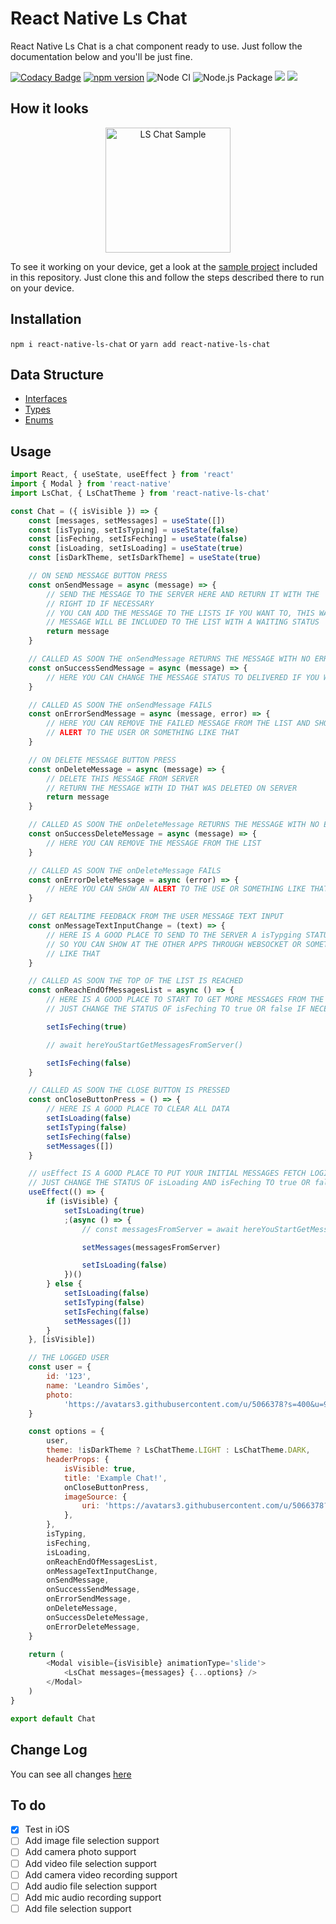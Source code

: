 # React Native Ls Chat

React Native Ls Chat is a chat component ready to use. Just follow the documentation below and you'll be just fine.


[![Codacy Badge](https://app.codacy.com/project/badge/Grade/1414bdedd8a54214b02e8f06a3bdbb8c)](https://www.codacy.com/gh/leandrosimoes/react-native-ls-chat/dashboard?utm_source=github.com&amp;utm_medium=referral&amp;utm_content=leandrosimoes/react-native-ls-chat&amp;utm_campaign=Badge_Grade)
[![npm version](https://badge.fury.io/js/react-native-ls-chat.svg)](https://badge.fury.io/js/react-native-ls-chat)
![Node CI](https://github.com/leandrosimoes/react-native-ls-chat/workflows/Node%20CI/badge.svg)
![Node.js Package](https://github.com/leandrosimoes/react-native-ls-chat/workflows/Node%2Ejs%20Package/badge.svg)
[<img src="https://img.shields.io/badge/slack-@lesimoes/help-blue.svg?logo=slack">](https://lesimoes.slack.com/messages/C0529EQV7FD) 
[<img src="https://img.shields.io/badge/discord-@lesimoes/help-blue.svg?logo=discord">](https://discord.gg/V7ThAXUXyr) 

## How it looks

<p align="center">
    <img src="https://github.com/leandrosimoes/react-native-ls-chat/raw/master/rn-ls-chat-sample.gif" alt="LS Chat Sample" width="200"  />
</p>

To see it working on your device, get a look at the [sample project](https://github.com/leandrosimoes/react-native-ls-chat/tree/main/example) included in this repository. Just clone this and follow the steps described there to run on your device.

## Installation

`npm i react-native-ls-chat` or `yarn add react-native-ls-chat`

## Data Structure

* [Interfaces](https://github.com/leandrosimoes/react-native-ls-chat/tree/master/package/src/interfaces)
* [Types](https://github.com/leandrosimoes/react-native-ls-chat/tree/master/package/src/types)
* [Enums](https://github.com/leandrosimoes/react-native-ls-chat/tree/master/package/src/enums)

## Usage

```javascript
import React, { useState, useEffect } from 'react'
import { Modal } from 'react-native'
import LsChat, { LsChatTheme } from 'react-native-ls-chat'

const Chat = ({ isVisible }) => {
    const [messages, setMessages] = useState([])
    const [isTyping, setIsTyping] = useState(false)
    const [isFeching, setIsFeching] = useState(false)
    const [isLoading, setIsLoading] = useState(true)
    const [isDarkTheme, setIsDarkTheme] = useState(true)

    // ON SEND MESSAGE BUTTON PRESS
    const onSendMessage = async (message) => {
        // SEND THE MESSAGE TO THE SERVER HERE AND RETURN IT WITH THE
        // RIGHT ID IF NECESSARY
        // YOU CAN ADD THE MESSAGE TO THE LISTS IF YOU WANT TO, THIS WAY, THE
        // MESSAGE WILL BE INCLUDED TO THE LIST WITH A WAITING STATUS
        return message
    }

    // CALLED AS SOON THE onSendMessage RETURNS THE MESSAGE WITH NO ERRORS
    const onSuccessSendMessage = async (message) => {
        // HERE YOU CAN CHANGE THE MESSAGE STATUS TO DELIVERED IF YOU WANT
    }

    // CALLED AS SOON THE onSendMessage FAILS
    const onErrorSendMessage = async (message, error) => {
        // HERE YOU CAN REMOVE THE FAILED MESSAGE FROM THE LIST AND SHOW A
        // ALERT TO THE USER OR SOMETHING LIKE THAT
    }

    // ON DELETE MESSAGE BUTTON PRESS
    const onDeleteMessage = async (message) => {
        // DELETE THIS MESSAGE FROM SERVER
        // RETURN THE MESSAGE WITH ID THAT WAS DELETED ON SERVER
        return message
    }

    // CALLED AS SOON THE onDeleteMessage RETURNS THE MESSAGE WITH NO ERRORS
    const onSuccessDeleteMessage = async (message) => {
        // HERE YOU CAN REMOVE THE MESSAGE FROM THE LIST
    }

    // CALLED AS SOON THE onDeleteMessage FAILS
    const onErrorDeleteMessage = async (error) => {
        // HERE YOU CAN SHOW AN ALERT TO THE USE OR SOMETHING LIKE THAT
    }

    // GET REALTIME FEEDBACK FROM THE USER MESSAGE TEXT INPUT
    const onMessageTextInputChange = (text) => {
        // HERE IS A GOOD PLACE TO SEND TO THE SERVER A isTypging STATUS
        // SO YOU CAN SHOW AT THE OTHER APPS THROUGH WEBSOCKET OR SOMETHING
        // LIKE THAT
    }

    // CALLED AS SOON THE TOP OF THE LIST IS REACHED
    const onReachEndOfMessagesList = async () => {
        // HERE IS A GOOD PLACE TO START TO GET MORE MESSAGES FROM THE SERVER
        // JUST CHANGE THE STATUS OF isFeching TO true OR false IF NECESSARY

        setIsFeching(true)

        // await hereYouStartGetMessagesFromServer()

        setIsFeching(false)
    }

    // CALLED AS SOON THE CLOSE BUTTON IS PRESSED
    const onCloseButtonPress = () => {
        // HERE IS A GOOD PLACE TO CLEAR ALL DATA
        setIsLoading(false)
        setIsTyping(false)
        setIsFeching(false)
        setMessages([])
    }

    // usEffect IS A GOOD PLACE TO PUT YOUR INITIAL MESSAGES FETCH LOGIC
    // JUST CHANGE THE STATUS OF isLoading AND isFeching TO true OR false IF NECESSARY
    useEffect(() => {
        if (isVisible) {
            setIsLoading(true)
            ;(async () => {
                // const messagesFromServer = await hereYouStartGetMessagesFromServer()

                setMessages(messagesFromServer)

                setIsLoading(false)
            })()
        } else {
            setIsLoading(false)
            setIsTyping(false)
            setIsFeching(false)
            setMessages([])
        }
    }, [isVisible])

    // THE LOGGED USER
    const user = {
        id: '123',
        name: 'Leandro Simões',
        photo:
            'https://avatars3.githubusercontent.com/u/5066378?s=400&u=98d81da11220a6d0f7f51532e2c3e949b50a445b&v=4',
    }

    const options = {
        user,
        theme: !isDarkTheme ? LsChatTheme.LIGHT : LsChatTheme.DARK,
        headerProps: {
            isVisible: true,
            title: 'Example Chat!',
            onCloseButtonPress,
            imageSource: {
                uri: 'https://avatars3.githubusercontent.com/u/5066378?s=400&u=98d81da11220a6d0f7f51532e2c3e949b50a445b&v=4',
            },
        },
        isTyping,
        isFeching,
        isLoading,
        onReachEndOfMessagesList,
        onMessageTextInputChange,
        onSendMessage,
        onSuccessSendMessage,
        onErrorSendMessage,
        onDeleteMessage,
        onSuccessDeleteMessage,
        onErrorDeleteMessage,
    }

    return (
        <Modal visible={isVisible} animationType='slide'>
            <LsChat messages={messages} {...options} />
        </Modal>
    )
}

export default Chat
```

## Change Log

You can see all changes [here](https://github.com/leandrosimoes/react-native-ls-chat/blob/master/CHANGELOG.md)

## To do

- [x] Test in iOS
- [ ] Add image file selection support
- [ ] Add camera photo support
- [ ] Add video file selection support
- [ ] Add camera video recording support
- [ ] Add audio file selection support
- [ ] Add mic audio recording support
- [ ] Add file selection support
